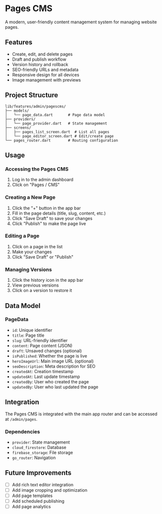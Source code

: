 # Pages CMS

A modern, user-friendly content management system for managing website pages.

## Features

- Create, edit, and delete pages
- Draft and publish workflow
- Version history and rollback
- SEO-friendly URLs and metadata
- Responsive design for all devices
- Image management with previews

## Project Structure

```
lib/features/admin/pagescms/
├── models/
│   └── page_data.dart       # Page data model
├── providers/
│   └── page_provider.dart   # State management
├── screens/
│   ├── pages_list_screen.dart  # List all pages
│   └── page_editor_screen.dart # Edit/create page
└── pages_router.dart        # Routing configuration
```

## Usage

### Accessing the Pages CMS
1. Log in to the admin dashboard
2. Click on "Pages / CMS"

### Creating a New Page
1. Click the "+" button in the app bar
2. Fill in the page details (title, slug, content, etc.)
3. Click "Save Draft" to save your changes
4. Click "Publish" to make the page live

### Editing a Page
1. Click on a page in the list
2. Make your changes
3. Click "Save Draft" or "Publish"

### Managing Versions
1. Click the history icon in the app bar
2. View previous versions
3. Click on a version to restore it

## Data Model

### PageData
- `id`: Unique identifier
- `title`: Page title
- `slug`: URL-friendly identifier
- `content`: Page content (JSON)
- `draft`: Unsaved changes (optional)
- `isPublished`: Whether the page is live
- `heroImageUrl`: Main image URL (optional)
- `seoDescription`: Meta description for SEO
- `createdAt`: Creation timestamp
- `updatedAt`: Last update timestamp
- `createdBy`: User who created the page
- `updatedBy`: User who last updated the page

## Integration

The Pages CMS is integrated with the main app router and can be accessed at `/admin/pages`.

### Dependencies
- `provider`: State management
- `cloud_firestore`: Database
- `firebase_storage`: File storage
- `go_router`: Navigation

## Future Improvements

- [ ] Add rich text editor integration
- [ ] Add image cropping and optimization
- [ ] Add page templates
- [ ] Add scheduled publishing
- [ ] Add page analytics

